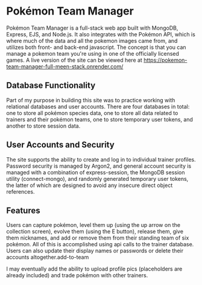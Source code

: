 # Pokémon Team Manager

Pokémon Team Manager is a full-stack web app built with MongoDB, Express, EJS, and Node.js. It also integrates with the Pokémon API, which is where much of the data and all the pokemon images came from, and utilizes both front- and back-end javascript. The concept is that you can manage a pokemon team you're using in one of the officially licensed games. A live version of the site can be viewed here at https://pokemon-team-manager-full-meen-stack.onrender.com/

## Database Functionality

Part of my purpose in building this site was to practice working with relational databases and user accounts. There are four databases in total: one to store all pokémon species data, one to store all data related to trainers and their pokémon teams, one to store temporary user tokens, and another to store session data.

## User Accounts and Security

The site supports the ability to create and log in to individual trainer profiles. Password security is managed by Argon2, and general account security is managed with a combination of express-session, the MongoDB session utility (connect-mongo), and randomly generated temporary user tokens, the latter of which are designed to avoid any insecure direct object references.

## Features

Users can capture pokémon, level them up (using the up arrow on the collection screen), evolve them (using the E button), release them, give them nicknames, and add or remove them from their standing team of six pokémon. All of this is accomplished using api calls to the trainer database. Users can also update their display names or passwords or delete their accounts altogether.add-to-team

I may eventually add the ability to upload profile pics (placeholders are already included) and trade pokémon with other trainers.

